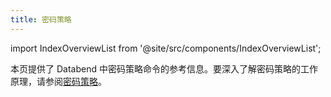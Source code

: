 ```yaml
---
title: 密码策略
---
```

import IndexOverviewList from '@site/src/components/IndexOverviewList';

本页提供了 Databend 中密码策略命令的参考信息。要深入了解密码策略的工作原理，请参阅[密码策略](/guides/security/password-policy)。

<IndexOverviewList />
